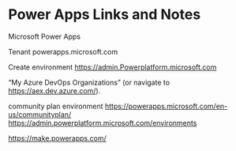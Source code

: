# Power Apps Links and Notes
Microsoft Power Apps


 Tenant
powerapps.microsoft.com 

Create environment
https://admin.Powerplatform.microsoft.com 

“My Azure DevOps Organizations” (or navigate to https://aex.dev.azure.com/).

community plan environment
https://powerapps.microsoft.com/en-us/communityplan/
https://admin.powerplatform.microsoft.com/environments 

https://make.powerapps.com/
